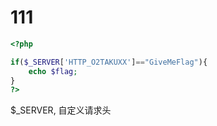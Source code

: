 # 111

```php
<?php

if($_SERVER['HTTP_O2TAKUXX']=="GiveMeFlag"){
    echo $flag;
}
?>
```

$_SERVER, 自定义请求头
